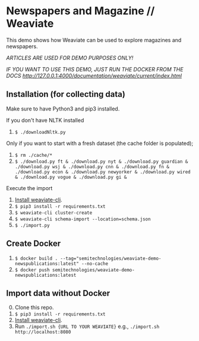 # Newspapers and Magazine // Weaviate

This demo shows how Weaviate can be used to explore magazines and newspapers.

_ARTICLES ARE USED FOR DEMO PURPOSES ONLY!_

_IF YOU WANT TO USE THIS DEMO, JUST RUN THE DOCKER FROM THE DOCS http://127.0.0.1:4000/documentation/weaviate/current/index.html_

## Installation (for collecting data)

Make sure to have Python3 and pip3 installed.

If you don't have NLTK installed

1. `$ ./downloadNltk.py`

Only if you want to start with a fresh dataset (the cache folder is populated);

1. `$ rm ./cache/*`
2. `$ ./download.py ft & ./download.py nyt & ./download.py guardian & ./download.py wsj & ./download.py cnn & ./download.py fn & ./download.py econ & ./download.py newyorker & ./download.py wired & ./download.py vogue & ./download.py gi &`

Execute the import

1. [Install weaviate-cli](https://www.semi.technology/documentation/weaviate-cli/current/installation.html).
2. `$ pip3 install -r requirements.txt`
3. `$ weaviate-cli cluster-create`
4. `$ weaviate-cli schema-import --location=schema.json`
5. `$ ./import.py`

## Create Docker

1. `$ docker build . --tag="semitechnologies/weaviate-demo-newspublications:latest" --no-cache`
2. `$ docker push semitechnologies/weaviate-demo-newspublications:latest`

## Import data without Docker

0. Clone this repo.
0. `$ pip3 install -r requirements.txt`
0. [Install weaviate-cli](https://www.semi.technology/documentation/weaviate-cli/current/installation.html).
0. Run `./import.sh {URL TO YOUR WEAVIATE}` e.g., `./import.sh http://localhost:8080`
